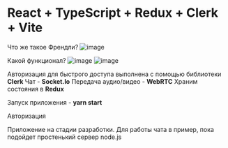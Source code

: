 # React + TypeScript + Redux + Clerk + Vite
Что же такое Френдли?
![image](https://github.com/user-attachments/assets/c97a26a3-5cc4-4607-8f9a-ed58cf073a35)

Какой функционал?
![image](https://github.com/user-attachments/assets/3f83f9ce-e2dc-4748-8d64-3f68eef89b0d)
![image](https://github.com/user-attachments/assets/83dc2e29-b6bc-49c6-a2da-57d0aa515862)

Авторизация для быстрого доступа выполнена с помощью библиотеки **Clerk**
Чат - **Socket.Io**
Передача аудио/видео - **WebRTC**
Храним состояния в **Redux**

Запуск приложения - **yarn start**


Авторизация

Приложение на стадии разработки.
Для работы чата в пример, пока подойдет простенький сервер node.js
